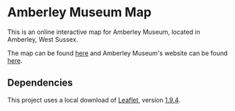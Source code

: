 # Amberley Museum Map
This is an online interactive map for Amberley Museum, located in Amberley, West Sussex. 

The map can be found [here](https://www.amberleymuseum-map.co.uk/) and Amberley Museum's website can be found [here](https://www.amberleymuseum.co.uk/).

## Dependencies
This project uses a local download of [Leaflet](https://leafletjs.com/), version [1.9.4](https://leafletjs-cdn.s3.amazonaws.com/content/leaflet/v1.9.4/leaflet.zip).
